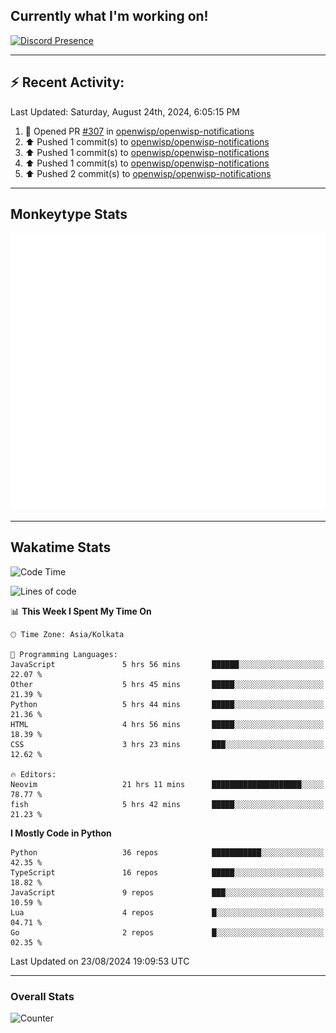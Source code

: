 ## Currently what I'm working on!
[![Discord Presence](https://lanyard.cnrad.dev/api/534981034400284712)](https://discord.com/users/534981034400284712)

---

## :zap: Recent Activity:
<!--RECENT_ACTIVITY:last_update-->
Last Updated: Saturday, August 24th, 2024, 6:05:15 PM
<!--RECENT_ACTIVITY:last_update_end-->
<!--RECENT_ACTIVITY:start-->
1. 💪 Opened PR [#307](https://github.com/openwisp/openwisp-notifications/pull/307) in [openwisp/openwisp-notifications](https://github.com/openwisp/openwisp-notifications)<br>
2. ⬆️ Pushed 1 commit(s) to [openwisp/openwisp-notifications](https://github.com/openwisp/openwisp-notifications)<br>
3. ⬆️ Pushed 1 commit(s) to [openwisp/openwisp-notifications](https://github.com/openwisp/openwisp-notifications)<br>
4. ⬆️ Pushed 1 commit(s) to [openwisp/openwisp-notifications](https://github.com/openwisp/openwisp-notifications)<br>
5. ⬆️ Pushed 2 commit(s) to [openwisp/openwisp-notifications](https://github.com/openwisp/openwisp-notifications)<br>
<!--RECENT_ACTIVITY:end-->

---

## Monkeytype Stats
<a href="https://monkeytype.com/profile/dhanus">
  <img src="https://raw.githubusercontent.com/Dhanus3133/Dhanus3133/monkeytype/monkeytype-lb.svg" alt="Monkeytype Profile" />
</a>

---

## Wakatime Stats
<!--START_SECTION:waka-->
![Code Time](http://img.shields.io/badge/Code%20Time-2%2C114%20hrs%205%20mins-blue)

![Lines of code](https://img.shields.io/badge/From%20Hello%20World%20I%27ve%20Written-5.8%20million%20lines%20of%20code-blue)

📊 **This Week I Spent My Time On** 

```text
🕑︎ Time Zone: Asia/Kolkata

💬 Programming Languages: 
JavaScript               5 hrs 56 mins       ██████░░░░░░░░░░░░░░░░░░░   22.07 % 
Other                    5 hrs 45 mins       █████░░░░░░░░░░░░░░░░░░░░   21.39 % 
Python                   5 hrs 44 mins       █████░░░░░░░░░░░░░░░░░░░░   21.36 % 
HTML                     4 hrs 56 mins       █████░░░░░░░░░░░░░░░░░░░░   18.39 % 
CSS                      3 hrs 23 mins       ███░░░░░░░░░░░░░░░░░░░░░░   12.62 % 

🔥 Editors: 
Neovim                   21 hrs 11 mins      ████████████████████░░░░░   78.77 % 
fish                     5 hrs 42 mins       █████░░░░░░░░░░░░░░░░░░░░   21.23 % 
```

**I Mostly Code in Python** 

```text
Python                   36 repos            ███████████░░░░░░░░░░░░░░   42.35 % 
TypeScript               16 repos            █████░░░░░░░░░░░░░░░░░░░░   18.82 % 
JavaScript               9 repos             ███░░░░░░░░░░░░░░░░░░░░░░   10.59 % 
Lua                      4 repos             █░░░░░░░░░░░░░░░░░░░░░░░░   04.71 % 
Go                       2 repos             █░░░░░░░░░░░░░░░░░░░░░░░░   02.35 % 
```




 Last Updated on 23/08/2024 19:09:53 UTC
<!--END_SECTION:waka-->
---

### Overall Stats

<img src="https://moe-counter.glitch.me/get/@Dhanus3133?theme=asoul" alt="Counter" />
